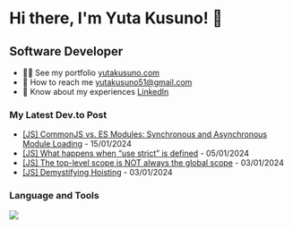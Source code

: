 # Hi there, I'm Yuta Kusuno! 👋

## Software Developer

- 👨‍💻 See my portfolio [yutakusuno.com](http://yutakusuno.com)
- 📩 How to reach me yutakusuno51@gmail.com
- 📄 Know about my experiences [LinkedIn](https://www.linkedin.com/in/yutakusuno/)

### My Latest Dev.to Post


- [[JS] CommonJS vs. ES Modules: Synchronous and Asynchronous Module Loading](https://dev.to/yutakusuno/js-commonjs-vs-es-modules-synchronous-and-asynchronous-module-loading-58jf) - 15/01/2024
- [[JS] What happens when “use strict” is defined](https://dev.to/yutakusuno/js-what-happens-when-use-strict-is-defined-566f) - 05/01/2024
- [[JS] The top-level scope is NOT always the global scope](https://dev.to/yutakusuno/js-the-top-level-scope-is-not-always-the-global-scope-4p84) - 03/01/2024
- [[JS] Demystifying Hoisting](https://dev.to/yutakusuno/demystifying-hoisting-in-javascript-3ke3) - 03/01/2024

### Language and Tools

<a href="https://skillicons.dev">
  <img src="https://skillicons.dev/icons?i=js,ts,react,graphql,ruby,py,nodejs,mysql,mongo,aws,docker,redis,elasticsearch,jenkins" />
</a>
